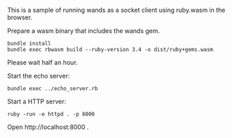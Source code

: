 This is a sample of running wands as a socket client using ruby.wasm in the browser.

Prepare a wasm binary that includes the wands gem.

```
bundle install
bundle exec rbwasm build --ruby-version 3.4 -o dist/ruby+gems.wasm
```

Please wait half an hour.

Start the echo server:

```shell
bundle exec ../echo_server.rb
```

Start a HTTP server:

```shell
ruby -run -e httpd . -p 8000
```

Open http://localhost:8000 .

